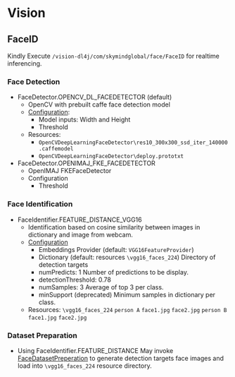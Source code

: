 # Vision

## FaceID
Kindly Execute `/vision-dl4j/com/skymindglobal/face/FaceID` for realtime inferencing.

### Face Detection
- FaceDetector.OPENCV_DL_FACEDETECTOR (default)
  - OpenCV with prebuilt caffe face detection model
  - [Configuration](https://github.com/skymindglobal/Vision/blob/master/vision-dl4j/src/main/java/com/skymindglobal/face/FaceID.java#L145):
    - Model inputs: Width and Height
    - Threshold
  - Resources:
    - `OpenCVDeepLearningFaceDetector\res10_300x300_ssd_iter_140000.caffemodel`
    - `OpenCVDeepLearningFaceDetector\deploy.prototxt`
- FaceDetector.OPENIMAJ_FKE_FACEDETECTOR
  - OpenIMAJ FKEFaceDetector
  - Configuration
    - Threshold

### Face Identification
- FaceIdentifier.FEATURE_DISTANCE_VGG16
  - Identification based on cosine similarity between images in dictionary and image from webcam.
  - [Configuration](https://github.com/skymindglobal/Vision/blob/master/vision-dl4j/src/main/java/com/skymindglobal/face/FaceID.java#L133)
    - Embeddings Provider (default: `VGG16FeatureProvider`)
    - Dictionary (default: resources `\vgg16_faces_224`)
      Directory of detection targets 
    - numPredicts: 1
      Number of predictions to be display.
    - detectionThreshold: 0.78
    - numSamples: 3
      Average of top 3 per class.
    - minSupport (deprecated)
      Minimum samples in dictionary per class.
  - Resources:
    `\vgg16_faces_224`
        `person A`
            `face1.jpg`
            `face2.jpg`
        `person B`
            `face1.jpg`
            `face2.jpg`
    
### Dataset Preparation
- Using FaceIdentifier.FEATURE_DISTANCE
May invoke [FaceDatasetPreperation](https://github.com/skymindglobal/Vision/blob/master/vision-dl4j/src/main/java/com/skymindglobal/face/identification/training/FaceDatasetPreperation.java) to generate detection targets face images and load into `\vgg16_faces_224` resource directory.
